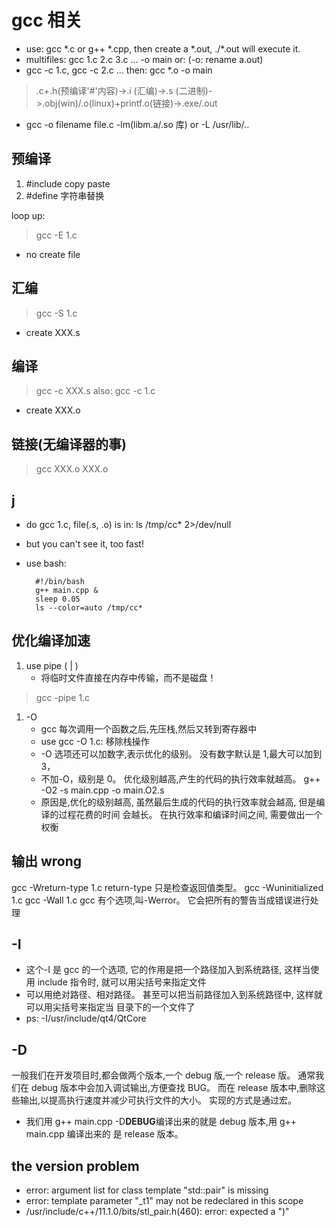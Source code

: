 # gcc 相关

- use: gcc \*.c or g++ \*.cpp, then create a \*.out, ./\*.out will execute it.
- multifiles: gcc 1.c 2.c 3.c ... -o main or: (-o: rename a.out)
- gcc -c 1.c, gcc -c 2.c ... then: gcc \*.o -o main

> .c+.h(预编译'#'内容)->.i (汇编)->.s (二进制)->.obj(win)/.o(linux)+printf.o(链接)->.exe/.out

- gcc -o filename file.c -lm(libm.a/.so 库) or -L /usr/lib/..

## 预编译

1. #include copy paste
2. #define 字符串替换

loop up:

> gcc -E 1.c

- no create file

## 汇编

> gcc -S 1.c

- create XXX.s

## 编译

> gcc -c XXX.s also: gcc -c 1.c

- create XXX.o

## 链接(无编译器的事)

> gcc XXX.o XXX.o

## j

- do gcc 1.c, file(.s, .o) is in: ls /tmp/cc\* 2>/dev/null
- but you can't see it, too fast!
- use bash:

        #!/bin/bash
        g++ main.cpp &
        sleep 0.05
        ls --color=auto /tmp/cc*

## 优化编译加速

1. use pipe ( | )
   - 将临时文件直接在内存中传输，而不是磁盘！

> gcc -pipe 1.c

1. -O
   - gcc 每次调用一个函数之后,先压栈,然后又转到寄存器中
   - use gcc -O 1.c: 移除栈操作
   - -O 选项还可以加数字,表示优化的级别。 没有数字默认是 1,最大可以加到 3，
   - 不加-O，级别是 0。 优化级别越高,产生的代码的执行效率就越高。 g++ -O2 -s main.cpp -o main.O2.s
   - 原因是,优化的级别越高, 虽然最后生成的代码的执行效率就会越高, 但是编译的过程花费的时间 会越长。 在执行效率和编译时间之间, 需要做出一个权衡

## 输出 wrong

gcc -Wreturn-type 1.c return-type 只是检查返回值类型。
gcc -Wuninitialized 1.c
gcc -Wall 1.c
gcc 有个选项,叫-Werror。 它会把所有的警告当成错误进行处理

## -I

- 这个-I 是 gcc 的一个选项, 它的作用是把一个路径加入到系统路径, 这样当使用 include 指令时, 就可以用尖括号来指定文件
- 可以用绝对路径、相对路径。 甚至可以把当前路径加入到系统路径中, 这样就可以用尖括号来指定当 目录下的一个文件了
- ps: -I/usr/include/qt4/QtCore

## -D

一般我们在开发项目时,都会做两个版本,一个 debug 版,一个 release 版。
通常我们在 debug 版本中会加入调试输出,方便查找 BUG。
而在 release 版本中,删除这些输出,以提高执行速度并减少可执行文件的大小。
实现的方式是通过宏。

- 我们用 g++ main.cpp -D**DEBUG**编译出来的就是 debug 版本,用 g++ main.cpp 编译出来的 是 release 版本。

## the version problem

- error: argument list for class template "std::pair" is missing
- error: template parameter "\_t1" may not be redeclared in this scope
- /usr/include/c++/11.1.0/bits/stl_pair.h(460): error: expected a ")"
